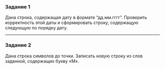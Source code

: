 ### Задание 1
Дана строка, содержащая дату в формате “дд.мм.гггг”. Проверить корректность этой даты и сформировать строку, содержащую следующую по порядку дату. 
***
### Задание 2
Дана строка символов до точки. Записать новую строку из слов заданной, содержащих букву «М». 